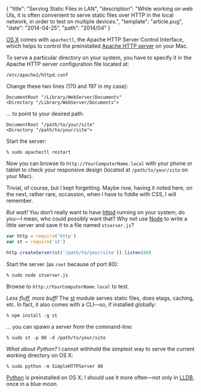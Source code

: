 {
  "title": "Serving Static Files in LAN",
  "description": "While working on web UIs, it is often convenient to serve static files over HTTP in the local network, in order to test on multiple devices.",
  "template": "article.pug",
  "date": "2014-04-25",
  "path": "2014/04"
}

[OS X](https://www.apple.com/osx/) comes with `apachectl`, the Apache HTTP Server Control Interface, which helps to control the preinstalled [Apache HTTP server](http://httpd.apache.org/) on your Mac.

To serve a particular directory on your system, you have to specify it in the Apache HTTP server configuration file located at:

```
/etc/apache2/httpd.conf
```

Change these two lines (170 and 197 in my case):

```
DocumentRoot "/Library/WebServer/Documents"
<Directory "/Library/WebServer/Documents">
```

… to point to your desired path:

```
DocumentRoot "/path/to/your/site"
<Directory "/path/to/your/site">
```

Start the server:

```
% sudo apachectl restart
```

Now you can browse to `http://YourComputerName.local` with your phone or tablet to check your responsive design (located at `/path/to/your/site` on your Mac).

Trivial, of course, but I kept forgetting. Maybe now, having it noted here, on the next, rather rare, occassion, when I have to fiddle with CSS, I will remember.

*But wait!* You don’t really want to have [httpd](http://httpd.apache.org/docs/2.2/programs/httpd.html) running on your system, do you—I mean, who could possibly want that? Why not use [Node](http://nodejs.org/) to write a little server and save it to a file named `stserver.js`?

```js
var http = require('http')
var st = require('st')

http.createServer(st('/path/to/your/site')).listen(80)
```

Start the server (as `root` because of port 80):

```
% sudo node stserver.js
```

Browse to `http://YourComputerName.local` to test.

*Less fluff, more buff!* The [st](https://github.com/isaacs/st) module serves static files, does etags, caching, etc. In fact, it also comes with a CLI—so, if installed globally:

```
% npm install -g st
```

… you can spawn a server from the command-line:

```
% sudo st -p 80 -d /path/to/your/site
```

*What about Python?* I cannot withhold the simplest way to serve the current working directory on OS X:

```
% sudo python -m SimpleHTTPServer 80
```

[Python](https://www.python.org/) is preinstalled on OS X; I should use it more often—not only in [LLDB](http://lldb.llvm.org/), once in a blue moon.
